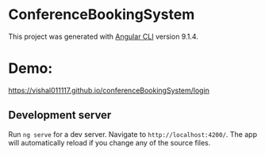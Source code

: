 # ConferenceBookingSystem

This project was generated with [Angular CLI](https://github.com/angular/angular-cli) version 9.1.4.

# Demo:
https://vishal011117.github.io/conferenceBookingSystem/login

## Development server

Run `ng serve` for a dev server. Navigate to `http://localhost:4200/`. The app will automatically reload if you change any of the source files.
